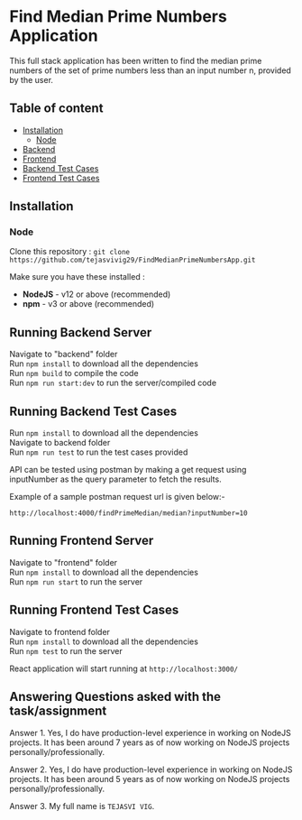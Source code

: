 # **Find Median Prime Numbers Application**
This full stack application has been written to find the median prime numbers of the set of prime numbers less than an input number n, provided by the user.






## Table of content

- [Installation](#installation)
  - [Node](#Node)
- [Backend](#running_backend)
- [Frontend](#running_frontend)
- [Backend Test Cases](#running_backend_testcases)
- [Frontend Test Cases](#running_frontend_testcases)

## Installation

### Node

Clone this repository :
`git clone https://github.com/tejasvivig29/FindMedianPrimeNumbersApp.git`

Make sure you have these installed :

- **NodeJS** - v12 or above (recommended)
- **npm** - v3 or above (recommended)

## Running Backend Server

Navigate to "backend" folder</br>
Run `npm install` to download all the dependencies</br>
Run `npm build` to compile the code</br>
Run `npm run start:dev` to run the server/compiled code</br>

## Running Backend Test Cases

Run `npm install` to download all the dependencies</br>
Navigate to backend folder</br>
Run `npm run test` to run the test cases provided</br>

API can be tested using postman by making a get request using inputNumber as the query parameter to fetch the results.</br>

Example of a sample postman request url is given below:-</br>

`http://localhost:4000/findPrimeMedian/median?inputNumber=10`</br>

## Running Frontend Server

Navigate to "frontend" folder</br>
Run `npm install` to download all the dependencies</br>
Run `npm run start` to run the server</br>


## Running Frontend Test Cases

Navigate to frontend folder</br>
Run `npm install` to download all the dependencies</br>
Run `npm test` to run the server</br>

React application will start running at `http://localhost:3000/`</br>

## Answering Questions asked with the task/assignment

Answer 1. Yes, I do have production-level experience in working on NodeJS projects. It has been around 7 years as of now working on NodeJS projects personally/professionally.<br/>

Answer 2. Yes, I do have production-level experience in working on NodeJS projects. It has been around 5 years as of now working on NodeJS projects personally/professionally.<br/>

Answer 3. My full name is `TEJASVI VIG`.



